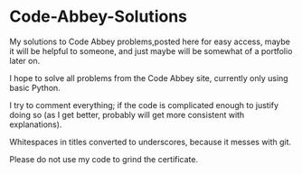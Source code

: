 # Code-Abbey-Solutions
My solutions to Code Abbey problems,posted here for easy access, maybe it will be helpful to someone, and just maybe will be somewhat of a portfolio later on.

I hope to solve all problems from the Code Abbey site, currently only using basic Python.

I try to comment everything; if the code is complicated enough to justify doing so (as I get better, probably will get more consistent with explanations).

Whitespaces in titles converted to underscores, because it messes with git.

Please do not use my code to grind the certificate.

